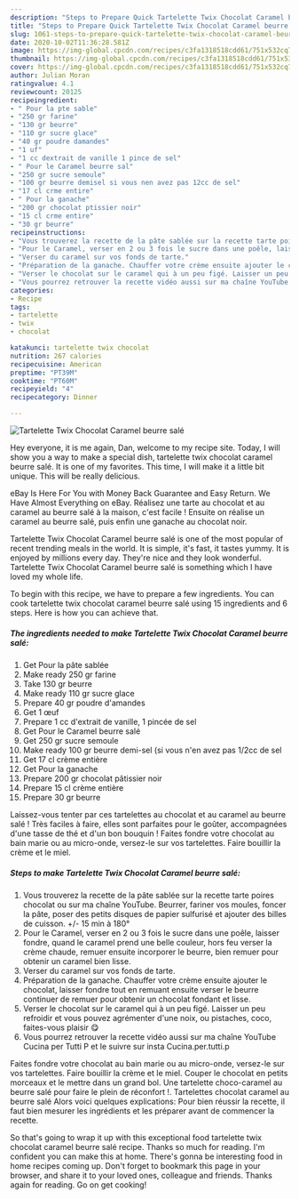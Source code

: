 ```yaml
---
description: "Steps to Prepare Quick Tartelette Twix Chocolat Caramel beurre salé"
title: "Steps to Prepare Quick Tartelette Twix Chocolat Caramel beurre salé"
slug: 1061-steps-to-prepare-quick-tartelette-twix-chocolat-caramel-beurre-sale
date: 2020-10-02T11:36:28.581Z
image: https://img-global.cpcdn.com/recipes/c3fa1318518cdd61/751x532cq70/tartelette-twix-chocolat-caramel-beurre-sale-photo-principale-de-la-recette.jpg
thumbnail: https://img-global.cpcdn.com/recipes/c3fa1318518cdd61/751x532cq70/tartelette-twix-chocolat-caramel-beurre-sale-photo-principale-de-la-recette.jpg
cover: https://img-global.cpcdn.com/recipes/c3fa1318518cdd61/751x532cq70/tartelette-twix-chocolat-caramel-beurre-sale-photo-principale-de-la-recette.jpg
author: Julian Moran
ratingvalue: 4.1
reviewcount: 20125
recipeingredient:
- " Pour la pte sable"
- "250 gr farine"
- "130 gr beurre"
- "110 gr sucre glace"
- "40 gr poudre damandes"
- "1 uf"
- "1 cc dextrait de vanille 1 pince de sel"
- " Pour le Caramel beurre sal"
- "250 gr sucre semoule"
- "100 gr beurre demisel si vous nen avez pas 12cc de sel"
- "17 cl crme entire"
- " Pour la ganache"
- "200 gr chocolat ptissier noir"
- "15 cl crme entire"
- "30 gr beurre"
recipeinstructions:
- "Vous trouverez la recette de la pâte sablée sur la recette tarte poires chocolat ou sur ma chaîne YouTube. Beurrer, fariner vos moules, foncer la pâte, poser des petits disques de papier sulfurisé et ajouter des billes de cuisson. +/- 15 min à 180°"
- "Pour le Caramel, verser en 2 ou 3 fois le sucre dans une poêle, laisser fondre, quand le caramel prend une belle couleur, hors feu verser la crème chaude, remuer ensuite incorporer le beurre, bien remuer pour obtenir un caramel bien lisse."
- "Verser du caramel sur vos fonds de tarte."
- "Préparation de la ganache. Chauffer votre crème ensuite ajouter le chocolat, laisser fondre tout en remuant ensuite verser le beurre continuer de remuer pour obtenir un chocolat fondant et lisse."
- "Verser le chocolat sur le caramel qui à un peu figé. Laisser un peu refroidir et vous pouvez agrémenter d&#39;une noix, ou pistaches, coco, faites-vous plaisir 😋"
- "Vous pourrez retrouver la recette vidéo aussi sur ma chaîne YouTube Cucina per Tutti P et le suivre sur insta Cucina.per.tutti.p"
categories:
- Recipe
tags:
- tartelette
- twix
- chocolat

katakunci: tartelette twix chocolat 
nutrition: 267 calories
recipecuisine: American
preptime: "PT39M"
cooktime: "PT60M"
recipeyield: "4"
recipecategory: Dinner

---
```



![Tartelette Twix Chocolat Caramel beurre salé](https://img-global.cpcdn.com/recipes/c3fa1318518cdd61/751x532cq70/tartelette-twix-chocolat-caramel-beurre-sale-photo-principale-de-la-recette.jpg)

Hey everyone, it is me again, Dan, welcome to my recipe site. Today, I will show you a way to make a special dish, tartelette twix chocolat caramel beurre salé. It is one of my favorites. This time, I will make it a little bit unique. This will be really delicious.

eBay Is Here For You with Money Back Guarantee and Easy Return. We Have Almost Everything on eBay. Réalisez une tarte au chocolat et au caramel au beurre salé à la maison, c&#39;est facile ! Ensuite on réalise un caramel au beurre salé, puis enfin une ganache au chocolat noir.

Tartelette Twix Chocolat Caramel beurre salé is one of the most popular of recent trending meals in the world. It is simple, it's fast, it tastes yummy. It is enjoyed by millions every day. They're nice and they look wonderful. Tartelette Twix Chocolat Caramel beurre salé is something which I have loved my whole life.


To begin with this recipe, we have to prepare a few ingredients. You can cook tartelette twix chocolat caramel beurre salé using 15 ingredients and 6 steps. Here is how you can achieve that.

<!--inarticleads1-->

##### The ingredients needed to make Tartelette Twix Chocolat Caramel beurre salé:

1. Get  Pour la pâte sablée
1. Make ready 250 gr farine
1. Take 130 gr beurre
1. Make ready 110 gr sucre glace
1. Prepare 40 gr poudre d&#39;amandes
1. Get 1 œuf
1. Prepare 1 cc d&#39;extrait de vanille, 1 pincée de sel
1. Get  Pour le Caramel beurre salé
1. Get 250 gr sucre semoule
1. Make ready 100 gr beurre demi-sel (si vous n&#39;en avez pas 1/2cc de sel
1. Get 17 cl crème entière
1. Get  Pour la ganache
1. Prepare 200 gr chocolat pâtissier noir
1. Prepare 15 cl crème entière
1. Prepare 30 gr beurre


Laissez-vous tenter par ces tartelettes au chocolat et au caramel au beurre salé ! Très faciles à faire, elles sont parfaites pour le goûter, accompagnées d&#39;une tasse de thé et d&#39;un bon bouquin ! Faites fondre votre chocolat au bain marie ou au micro-onde, versez-le sur vos tartelettes. Faire bouillir la crème et le miel. 

<!--inarticleads2-->

##### Steps to make Tartelette Twix Chocolat Caramel beurre salé:

1. Vous trouverez la recette de la pâte sablée sur la recette tarte poires chocolat ou sur ma chaîne YouTube. Beurrer, fariner vos moules, foncer la pâte, poser des petits disques de papier sulfurisé et ajouter des billes de cuisson. +/- 15 min à 180°
1. Pour le Caramel, verser en 2 ou 3 fois le sucre dans une poêle, laisser fondre, quand le caramel prend une belle couleur, hors feu verser la crème chaude, remuer ensuite incorporer le beurre, bien remuer pour obtenir un caramel bien lisse.
1. Verser du caramel sur vos fonds de tarte.
1. Préparation de la ganache. Chauffer votre crème ensuite ajouter le chocolat, laisser fondre tout en remuant ensuite verser le beurre continuer de remuer pour obtenir un chocolat fondant et lisse.
1. Verser le chocolat sur le caramel qui à un peu figé. Laisser un peu refroidir et vous pouvez agrémenter d&#39;une noix, ou pistaches, coco, faites-vous plaisir 😋
1. Vous pourrez retrouver la recette vidéo aussi sur ma chaîne YouTube Cucina per Tutti P et le suivre sur insta Cucina.per.tutti.p


Faites fondre votre chocolat au bain marie ou au micro-onde, versez-le sur vos tartelettes. Faire bouillir la crème et le miel. Couper le chocolat en petits morceaux et le mettre dans un grand bol. Une tartelette choco-caramel au beurre salé pour faire le plein de réconfort !. Tartelettes chocolat caramel au beurre salé Alors voici quelques explications: Pour bien réussir la recette, il faut bien mesurer les ingrédients et les préparer avant de commencer la recette. 

So that's going to wrap it up with this exceptional food tartelette twix chocolat caramel beurre salé recipe. Thanks so much for reading. I'm confident you can make this at home. There's gonna be interesting food in home recipes coming up. Don't forget to bookmark this page in your browser, and share it to your loved ones, colleague and friends. Thanks again for reading. Go on get cooking!
